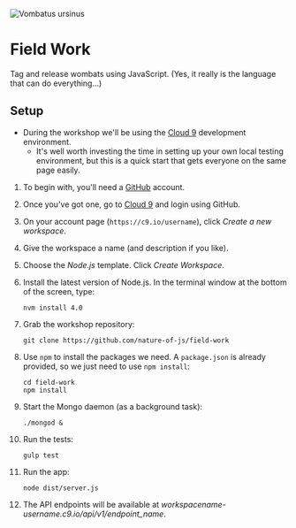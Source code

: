 ![Vombatus ursinus](https://upload.wikimedia.org/wikipedia/commons/thumb/1/18/Vombatus_ursinus_-Maria_Island_National_Park.jpg/320px-Vombatus_ursinus_-Maria_Island_National_Park.jpg)

# Field Work

Tag and release wombats using JavaScript. (Yes, it really is the language that can do everything...)


## Setup

* During the workshop we'll be using the [Cloud 9](https://c9.io) development environment.
  * It's well worth investing the time in setting up your own local testing environment, but this is a quick start that gets everyone on the same page easily.

1. To begin with, you'll need a [GitHub](https://github.com) account.
2. Once you've got one, go to [Cloud 9](https://c9.io) and login using GitHub.
3. On your account page (`https://c9.io/username`), click _Create a new workspace_.
4. Give the workspace a name (and description if you like).
5. Choose the _Node.js_ template. Click _Create Workspace_.
6. Install the latest version of Node.js. In the terminal window at the bottom of the screen, type:

   ```
   nvm install 4.0
   ```

7. Grab the workshop repository:

    ```
    git clone https://github.com/nature-of-js/field-work
    ```

8. Use `npm` to install the packages we need. A `package.json` is already provided, so we just need to use `npm install`:

    ```
    cd field-work
    npm install
    ```

9. Start the Mongo daemon (as a background task):

    ```
    ./mongod &
    ```

10. Run the tests:

    ```
    gulp test
    ```

11. Run the app:

    ```
    node dist/server.js
    ```

12. The API endpoints will be available at _workspacename-username.c9.io/api/v1/endpoint_name_.

